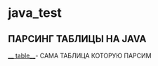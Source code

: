 # java_test
## ПАРСИНГ ТАБЛИЦЫ НА JAVA 


[__ table__](https://www.w3schools.com/html/html_tables.asp)- САМА ТАБЛИЦА КОТОРУЮ ПАРСИМ
